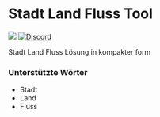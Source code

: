 # Stadt Land Fluss Tool

[![](https://img.shields.io/github/license/mashape/apistatus.svg)](https://github.com/slftool/slftool.github.io/blob/master/LICENSE)
[![Discord](https://discordapp.com/api/guilds/365206523749728266/embed.png)](https://discord.gg/rpvdY42)

Stadt Land Fluss Lösung in kompakter form

### Unterstützte Wörter
* Stadt
* Land
* Fluss